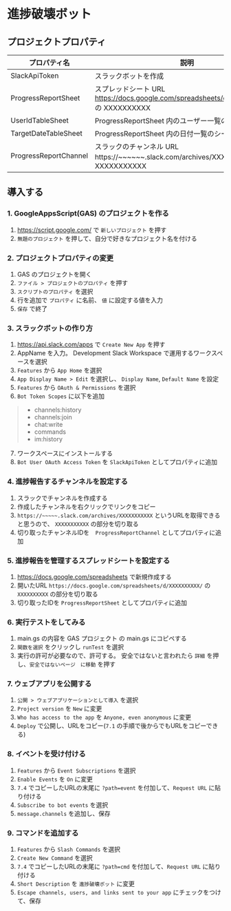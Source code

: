 # 進捗破壊ボット

## プロジェクトプロパティ
|プロパティ名|説明|
|---|---|
|SlackApiToken|スラックボットを作成|
|ProgressReportSheet|スプレッドシート URL https://docs.google.com/spreadsheets/d/XXXXXXXXXX/ の XXXXXXXXXX|
|UserIdTableSheet|ProgressReportSheet 内のユーザー一覧のシート|
|TargetDateTableSheet|ProgressReportSheet 内の日付一覧のシート|
|ProgressReportChannel|スラックのチャンネル URL https://~~~~~~.slack.com/archives/XXXXXXXXXXX の XXXXXXXXXXX|

## 導入する
### 1. GoogleAppsScript(GAS) のプロジェクトを作る
1. https://script.google.com/ で `新しいプロジェクト` を押す
2. `無題のプロジェクト` を押して、自分で好きなプロジェクト名を付ける

### 2. プロジェクトプロパティの変更
1. GAS のプロジェクトを開く
2. `ファイル > プロジェクトのプロパティ` を押す
3. `スクリプトのプロパティ` を選択
4. 行を追加で `プロパティ` に名前、 `値` に設定する値を入力
5. `保存` で終了

### 3. スラックボットの作り方
1. https://api.slack.com/apps で `Create New App` を押す
2. AppName を入力。  Development Slack Workspace で運用するワークスペースを選択
3. `Features` から `App Home` を選択
4. `App Display Name > Edit` を選択し、 `Display Name`, `Default Name` を設定
5. `Features` から `OAuth & Permissions` を選択
6. `Bot Token Scopes` に以下を追加
> - channels:history
> - channels:join
> - chat:write
> - commands
> - im:history
7. ワークスペースにインストールする
8. `Bot User OAuth Access Token` を `SlackApiToken` としてプロパティに追加

### 4. 進捗報告するチャンネルを設定する
1. スラックでチャンネルを作成する
2. 作成したチャンネルを右クリックでリンクをコピー
3. `https://~~~~~.slack.com/archives/XXXXXXXXXXX` というURLを取得できると思うので、 `XXXXXXXXXXX` の部分を切り取る
4. 切り取ったチャンネルIDを　`ProgressReportChannel` としてプロパティに追加

### 5. 進捗報告を管理するスプレッドシートを設定する
1. https://docs.google.com/spreadsheets で新規作成する
2. 開いたURL `https://docs.google.com/spreadsheets/d/XXXXXXXXXX/` の `XXXXXXXXXX` の部分を切り取る
3. 切り取ったIDを `ProgressReportSheet` としてプロパティに追加

### 6. 実行テストをしてみる
1. main.gs の内容を GAS プロジェクト の main.gs にコピペする
2. `関数を選択` をクリックし `runTest` を選択
3. 実行の許可が必要なので、許可する。
   安全ではないと言われたら `詳細` を押し、`安全ではないページ　に移動` を押す

### 7. ウェブアプリを公開する
1. `公開 > ウェブアプリケーションとして導入` を選択
2. `Project version` を `New` に変更
3. `Who has access to the app` を `Anyone, even anonymous` に変更
4. `Deploy` で公開し、URLをコピー(`7.1` の手順で後からでもURLをコピーできる)

### 8. イベントを受け付ける
1. `Features` から `Event Subscriptions` を選択
2. `Enable Events` を `On` に変更
3. `7.4` でコピーしたURLの末尾に `?path=event` を付加して、`Request URL` に貼り付ける
4. `Subscribe to bot events` を選択
5. `message.channels` を追加し、保存

### 9. コマンドを追加する
1. `Features` から `Slash Commands` を選択
2. `Create New Command` を選択
3. `7.4` でコピーしたURLの末尾に `?path=cmd` を付加して、`Request URL` に貼り付ける
4. `Short Description` を `進捗破壊ボット` に変更
5. `Escape channels, users, and links sent to your app` にチェックをつけて、保存

